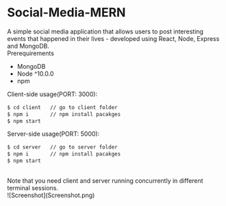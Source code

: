 # Social-Media-MERN

A simple social media application that allows users to post interesting events that happened in their lives - developed using React, Node, Express and MongoDB.
<br/>
Prerequirements
- MongoDB
- Node ^10.0.0
- npm

Client-side usage(PORT: 3000):<br/>
```
$ cd client   // go to client folder
$ npm i       // npm install pacakges
$ npm start       
```
Server-side usage(PORT: 5000):<br/>
```
$ cd server   // go to server folder
$ npm i       // npm install pacakges
$ npm start 
```
<br/>
Note that you need client and server running concurrently in different terminal sessions.<br/>
![Screenshot](Screenshot.png)
